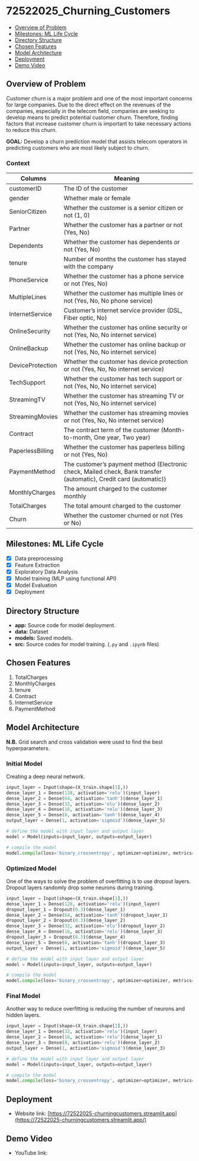 # 72522025_Churning_Customers

<!--toc:start-->

- [Overview of Problem](#overview-of-problem)
- [Milestones: ML Life Cycle](#milestones-ml-life-cycle)
- [Directory Structure](#directory-structure)
- [Chosen Features](#chosen-features)
- [Model Architecture](#model-architecture)
- [Deployment](#deployment)
- [Demo Video](#demo-video)
<!--toc:end-->

## Overview of Problem

Customer churn is a major problem and one of the most important concerns for
large companies. Due to the direct effect on the revenues of the companies,
especially in the telecom field, companies are seeking to develop means to
predict potential customer churn. Therefore, finding factors that increase
customer churn is important to take necessary actions to reduce this churn.

**GOAL:** Develop a churn prediction model that assists telecom operators in
predicting customers who are most likely subject to churn.

### Context

| Columns          | Meaning                                                                                                            |
| ---------------- | ------------------------------------------------------------------------------------------------------------------ |
| customerID       | The ID of the customer                                                                                             |
| gender           | Whether male or female                                                                                             |
| SeniorCitizen    | Whether the customer is a senior citizen or not (1, 0)                                                             |
| Partner          | Whether the customer has a partner or not (Yes, No)                                                                |
| Dependents       | Whether the customer has dependents or not (Yes, No)                                                               |
| tenure           | Number of months the customer has stayed with the company                                                          |
| PhoneService     | Whether the customer has a phone service or not (Yes, No)                                                          |
| MultipleLines    | Whether the customer has multiple lines or not (Yes, No, No phone service)                                         |
| InternetService  | Customer’s internet service provider (DSL, Fiber optic, No)                                                        |
| OnlineSecurity   | Whether the customer has online security or not (Yes, No, No internet service)                                     |
| OnlineBackup     | Whether the customer has online backup or not (Yes, No, No internet service)                                       |
| DeviceProtection | Whether the customer has device protection or not (Yes, No, No internet service)                                   |
| TechSupport      | Whether the customer has tech support or not (Yes, No, No internet service)                                        |
| StreamingTV      | Whether the customer has streaming TV or not (Yes, No, No internet service)                                        |
| StreamingMovies  | Whether the customer has streaming movies or not (Yes, No, No internet service)                                    |
| Contract         | The contract term of the customer (Month-to-month, One year, Two year)                                             |
| PaperlessBilling | Whether the customer has paperless billing or not (Yes, No)                                                        |
| PaymentMethod    | The customer’s payment method (Electronic check, Mailed check, Bank transfer (automatic), Credit card (automatic)) |
| MonthlyCharges   | The amount charged to the customer monthly                                                                         |
| TotalCharges     | The total amount charged to the customer                                                                           |
| Churn            | Whether the customer churned or not (Yes or No)                                                                    |

## Milestones: ML Life Cycle

- [x] Data preprocessing
- [x] Feature Extraction
- [x] Exploratory Data Analysis
- [x] Model training (MLP using functional API)
- [x] Model Evaluation
- [x] Deployment

## Directory Structure

- **app:** Source code for model deployment.
- **data:** Dataset
- **models:** Saved models.
- **src:** Source codes for model training. (`.py` and `.ipynb` files)

## Chosen Features

1. TotalCharges
2. MonthlyCharges
3. tenure
4. Contract
5. InternetService
6. PaymentMethod

## Model Architecture

**N.B.** Grid search and cross validation were used to find the best hyperparameters.

### Initial Model

Creating a deep neural network.

```python
input_layer = Input(shape=(X_train.shape[1],))
dense_layer_1 = Dense(128, activation='relu')(input_layer)
dense_layer_2 = Dense(64, activation='tanh')(dense_layer_1)
dense_layer_3 = Dense(32, activation='elu')(dense_layer_2)
dense_layer_4 = Dense(16, activation='relu')(dense_layer_3)
dense_layer_5 = Dense(8, activation='tanh')(dense_layer_4)
output_layer = Dense(1, activation='sigmoid')(dense_layer_5)

# define the model with input layer and output layer
model = Model(inputs=input_layer, outputs=output_layer)

# compile the model
model.compile(loss='binary_crossentropy', optimizer=optimizer, metrics=['accuracy'])
```

### Optimized Model

One of the ways to solve the problem of overfitting is to use dropout layers. Dropout layers randomly drop some neurons during training.

```python
input_layer = Input(shape=(X_train.shape[1],))
dense_layer_1 = Dense(128, activation='relu')(input_layer)
dropout_layer_1 = Dropout(0.3)(dense_layer_1)
dense_layer_2 = Dense(64, activation='tanh')(dropout_layer_1)
dropout_layer_2 = Dropout(0.3)(dense_layer_2)
dense_layer_3 = Dense(32, activation='elu')(dropout_layer_2)
dense_layer_4 = Dense(16, activation='relu')(dense_layer_3)
dropout_layer_3 = Dropout(0.3)(dense_layer_4)
dense_layer_5 = Dense(8, activation='tanh')(dropout_layer_3)
output_layer = Dense(1, activation='sigmoid')(dense_layer_5)

# define the model with input layer and output layer
model = Model(inputs=input_layer, outputs=output_layer)

# compile the model
model.compile(loss='binary_crossentropy', optimizer=optimizer, metrics=['accuracy'])
```

### Final Model

Another way to reduce overfitting is reducing the number of neurons and hidden layers.

```python
input_layer = Input(shape=(X_train.shape[1],))
dense_layer_1 = Dense(32, activation='relu')(input_layer)
dense_layer_2 = Dense(16, activation='relu')(dense_layer_1)
dense_layer_3 = Dense(8, activation='relu')(dense_layer_2)
output_layer = Dense(1, activation='sigmoid')(dense_layer_3)

# define the model with input layer and output layer
model = Model(inputs=input_layer, outputs=output_layer)

# compile the model
model.compile(loss='binary_crossentropy', optimizer=optimizer, metrics=['accuracy'])
```

## Deployment

- Website link: [https://72522025-churningcustomers.streamlit.app](https://72522025-churningcustomers.streamlit.app/)

## Demo Video

- YouTube link:
